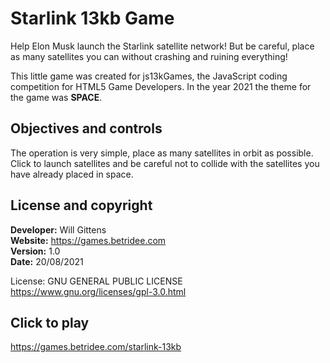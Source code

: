 # Starlink 13kb Game
Help Elon Musk launch the Starlink satellite network! But be careful, place as many satellites you can without crashing and ruining everything!

This little game was created for js13kGames, the JavaScript coding competition for HTML5 Game Developers. In the year 2021 the theme for the game was **SPACE**.

## Objectives and controls

The operation is very simple, place as many satellites in orbit as possible. Click to launch satellites and be careful not to collide with the satellites you have already placed in space.

## License and copyright

**Developer:** Will Gittens<br>
**Website:** https://games.betridee.com<br>
**Version:** 1.0<br>
**Date:** 20/08/2021
	
License: GNU GENERAL PUBLIC LICENSE<br>
https://www.gnu.org/licenses/gpl-3.0.html

## Click to play

https://games.betridee.com/starlink-13kb
